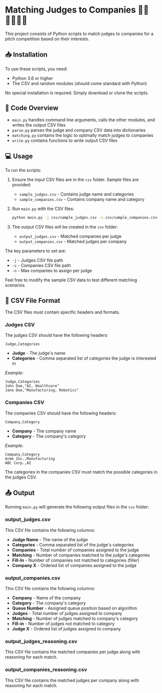 # Matching Judges to Companies 👩‍⚖️👨‍⚖️🤝🏢

This project consists of Python scripts to match judges to companies for a pitch competition based on their interests.

## 📥 Installation

To use these scripts, you need:

- Python 3.6 or higher
- The CSV and random modules (should come standard with Python)

No special installation is required. Simply download or clone the scripts. 

## 📖 Code Overview

- `main.py` handles command line arguments, calls the other modules, and writes the output CSV files
- `parse.py` parses the judge and company CSV data into dictionaries  
- `matching.py` contains the logic to optimally match judges to companies
- `write.py` contains functions to write output CSV files

## 💻 Usage

To run the scripts:

1. Ensure the input CSV files are in the `csv` folder. Sample files are provided:
    - `sample_judges.csv` - Contains judge name and categories
    - `sample_companies.csv` - Contains company name and category
   
2. Run `main.py` with the CSV files:

   ```bash
   python main.py -j csv/sample_judges.csv -c csv/sample_companies.csv -n 10
   ```
   
3. The output CSV files will be created in the `csv` folder:
    - `output_judges.csv` - Matched companies per judge  
    - `output_companies.csv` - Matched judges per company
   
The key parameters to set are:

- `-j` - Judges CSV file path
- `-c` - Companies CSV file path 
- `-n` - Max companies to assign per judge

Feel free to modify the sample CSV data to test different matching scenarios.

## 📂 CSV File Format

The CSV files must contain specific headers and formats.

### Judges CSV

The judges CSV should have the following headers:

```
Judge,Categories 
```

- **Judge** - The judge's name
- **Categories** - Comma separated list of categories the judge is interested in

*Example:*

```
Judge,Categories  
John Doe,"AI, Healthcare"
Jane Doe,"Manufacturing, Robotics"
```

### Companies CSV 

The companies CSV should have the following headers:

```
Company,Category
```

- **Company** - The company name
- **Category** - The company's category

*Example:* 

```
Company,Category
Acme Inc.,Manufacturing 
ABC Corp.,AI
```

The categories in the companies CSV must match the possible categories in the judges CSV.

## 📤 Output 

Running `main.py` will generate the following output files in the `csv` folder:

### output_judges.csv

This CSV file contains the following columns:

- **Judge Name** - The name of the judge
- **Categories** - Comma separated list of the judge's categories
- **Companies** - Total number of companies assigned to the judge  
- **Matching** - Number of companies matched to the judge's categories
- **Fill-In** - Number of companies not matched to categories (filler)
- **Company X** - Ordered list of companies assigned to the judge

### output_companies.csv

This CSV file contains the following columns:

- **Company** - Name of the company
- **Category** - The company's category
- **Queue Number** - Assigned queue position based on algorithm
- **Judges** - Total number of judges assigned to company
- **Matching** - Number of judges matched to company's category 
- **Fill-in** - Number of judges not matched to category
- **Judge X** - Ordered list of judges assigned to company

### output_judges_reasoning.csv

This CSV file contains the matched companies per judge along with reasoning for each match.

### output_companies_reasoning.csv

This CSV file contains the matched judges per company along with reasoning for each match.